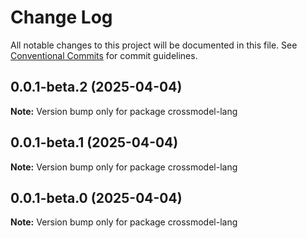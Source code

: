 # Change Log

All notable changes to this project will be documented in this file.
See [Conventional Commits](https://conventionalcommits.org) for commit guidelines.

## 0.0.1-beta.2 (2025-04-04)

**Note:** Version bump only for package crossmodel-lang

## 0.0.1-beta.1 (2025-04-04)

**Note:** Version bump only for package crossmodel-lang

## 0.0.1-beta.0 (2025-04-04)

**Note:** Version bump only for package crossmodel-lang
